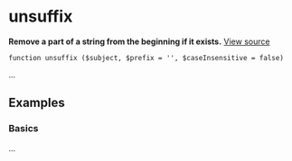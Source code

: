 
# unsuffix

**Remove a part of a string from the beginning if it exists.** [View source](https://bitbucket.org/Eiskis/baseline-php/src/default/source/strings/prefix/unsuffix.php?at=default)

	function unsuffix ($subject, $prefix = '', $caseInsensitive = false)

...



## Examples

### Basics

...
